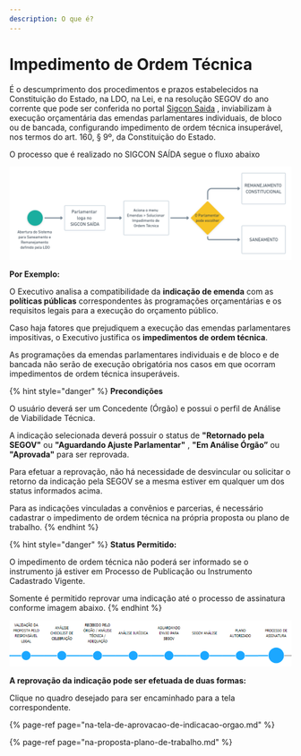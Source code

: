 ```yaml
---
description: O que é?
---
```


# Impedimento de Ordem Técnica

É o descumprimento dos procedimentos e prazos estabelecidos na Constituição do Estado, na LDO, na Lei, e na resolução SEGOV  do ano corrente que pode ser conferida no portal  [Sigcon Saida](http://www.sigconsaida.mg.gov.br/emendas/) , inviabilizam à execução orçamentária das emendas parlamentares individuais, de bloco ou de bancada, configurando impedimento de ordem técnica insuperável, nos termos do art. 160, § 9º, da Constituição do Estado.

O processo que é realizado no SIGCON SAÍDA segue o fluxo abaixo

![](../../.gitbook/assets/image%20%28391%29.png)

**Por Exemplo:**

O Executivo analisa a compatibilidade da **indicação de emenda** com as **políticas públicas** correspondentes às programações orçamentárias e os requisitos legais para a execução do orçamento público. 

Caso haja fatores que prejudiquem a execução das emendas parlamentares impositivas, o Executivo justifica os **impedimentos de ordem técnica**.

As programações da emendas parlamentares individuais e de bloco e de bancada não serão de execução obrigatória nos casos em que ocorram impedimentos de ordem técnica insuperáveis.

{% hint style="danger" %}
**Precondições**

O usuário deverá ser um Concedente \(Órgão\) e possui o perfil de Análise de Viabilidade Técnica.  
  
A indicação selecionada deverá possuir o status de **"Retornado pela SEGOV"** ou **"Aguardando Ajuste Parlamentar"** , **"Em Análise Órgão”** ou **"Aprovada"** para ser reprovada.

Para efetuar a reprovação, não há necessidade de desvincular ou solicitar o retorno da indicação pela SEGOV se a mesma estiver em qualquer um dos status informados acima.

Para as indicações vinculadas a convênios e parcerias, é necessário cadastrar o impedimento de ordem técnica na própria proposta ou plano de trabalho.
{% endhint %}

{% hint style="danger" %}
**Status Permitido:**

O impedimento de ordem técnica não poderá ser informado se o instrumento já estiver em Processo de Publicação ou Instrumento Cadastrado Vigente.

Somente é permitido reprovar uma indicação até o processo de assinatura conforme imagem abaixo.
{% endhint %}

![Status permitido para Impedimento de Ordem T&#xE9;cnica](../../.gitbook/assets/image%20%28223%29.png)

 **A reprovação da indicação pode ser efetuada de duas formas:**

Clique no quadro desejado para ser encaminhado para a tela correspondente.

{% page-ref page="na-tela-de-aprovacao-de-indicacao-orgao.md" %}

{% page-ref page="na-proposta-plano-de-trabalho.md" %}



